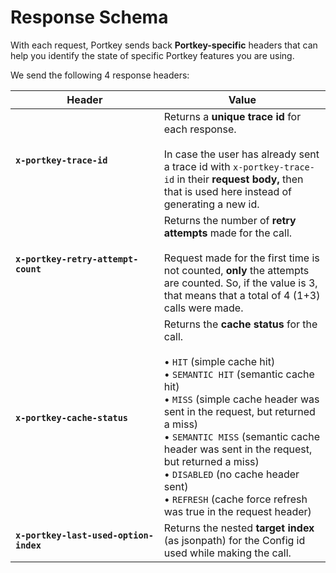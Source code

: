 # Response Schema

With each request, Portkey sends back **Portkey-specific** headers that can help you identify the state of  specific Portkey features you are using.

We send the following 4 response headers:

<table><thead><tr><th width="365">Header</th><th width="405">Value</th></tr></thead><tbody><tr><td><strong><code>x-portkey-trace-id</code></strong></td><td>Returns a <strong>unique trace id</strong> for each response.<br><br>In case the user has already sent a trace id with <code>x-portkey-trace-id</code> in their <strong>request body,</strong> then that is used here instead of generating a new id.</td></tr><tr><td><strong><code>x-portkey-retry-attempt-count</code></strong></td><td>Returns the number of <strong>retry attempts</strong> made for the call. <br><br>Request made for the first time is not counted, <strong>only</strong> the attempts are counted. So, if the value is 3, that means that a total of 4 (1+3) calls were made.</td></tr><tr><td><strong><code>x-portkey-cache-status</code></strong></td><td>Returns the <strong>cache status</strong> for the call. <br><br>• <code>HIT</code> (simple cache hit)<br>• <code>SEMANTIC HIT</code> (semantic cache hit)<br>• <code>MISS</code> (simple cache header was sent in the request, but returned a miss)<br>• <code>SEMANTIC MISS</code> (semantic cache header was sent in the request, but returned a miss)<br>• <code>DISABLED</code> (no cache header sent)<br>• <code>REFRESH</code> (cache force refresh was true in the request header)</td></tr><tr><td><strong><code>x-portkey-last-used-option-index</code></strong></td><td>Returns the nested <strong>target index</strong> (as jsonpath) for the Config id used while making the call.</td></tr></tbody></table>

